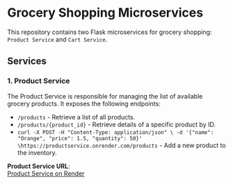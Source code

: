 # Grocery Shopping Microservices

This repository contains two Flask microservices for grocery shopping: `Product Service` and `Cart Service`.

## Services

### 1. Product Service

The Product Service is responsible for managing the list of available grocery products. It exposes the following endpoints:

- `/products` - Retrieve a list of all products.
- `/products/{product_id}` - Retrieve details of a specific product by ID.
- `curl -X POST -H "Content-Type: application/json" \ -d '{"name": "Orange", "price": 1.5, "quantity": 50}' \https://productservice.onrender.com/products` - Add a new product to the inventory.

**Product Service URL**:  
[Product Service on Render](https://product-service-izcg.onrender.com)
